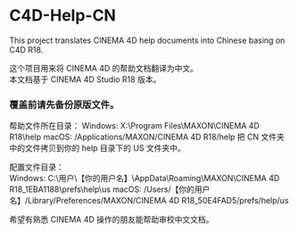 # C4D-Help-CN
This project translates CINEMA 4D help documents into Chinese basing on C4D R18.  
  
这个项目用来将 CINEMA 4D 的帮助文档翻译为中文。  
本文档基于 CINEMA 4D Studio R18 版本。

### 覆盖前请先备份原版文件。

帮助文件所在目录： 
Windows:
X:\Program Files\MAXON\CINEMA 4D R18\help
macOS:
/Applications/MAXON/CINEMA 4D R18/help
把 CN 文件夹中的文件拷贝到你的 help 目录下的 US 文件夹中。

配置文件目录：  
Windows:
C:\用户\【你的用户名】\AppData\Roaming\MAXON\CINEMA 4D R18_1EBA1188\prefs\help\us
macOS:
/Users/【你的用户名】/Library/Preferences/MAXON/CINEMA 4D R18_50E4FAD5/prefs/help/us

希望有熟悉 CINEMA 4D 操作的朋友能帮助审校中文文档。
